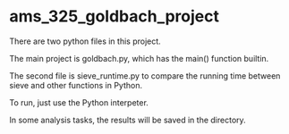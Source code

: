 # ams_325_goldbach_project

There are two python files in this project.

The main project is goldbach.py, which has the main() function builtin.

The second file is sieve_runtime.py to compare the running time between sieve and other functions in Python.

To run, just use the Python interpeter.

In some analysis tasks, the results will be saved in the directory.
